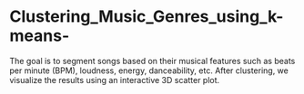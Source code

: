 # Clustering_Music_Genres_using_k-means-
The goal is to segment songs based on their musical features such as beats per minute (BPM), loudness, energy, danceability, etc. After clustering, we visualize the results using an interactive 3D scatter plot.
